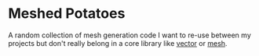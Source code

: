 # Meshed Potatoes

A random collection of mesh generation code I want to re-use between my projects but don't really belong in a core library like [vector](https://github.com/EliCDavis/vector) or [mesh](https://github.com/EliCDavis/mesh).